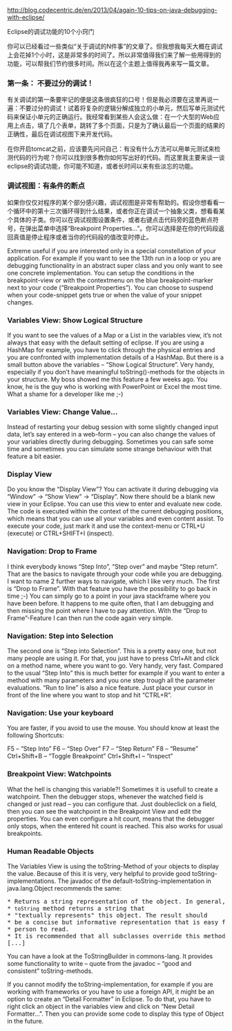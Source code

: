 http://blog.codecentric.de/en/2013/04/again-10-tips-on-java-debugging-with-eclipse/

Eclipse的调试功能的10个小窍门

你可以已经看过一些类似“关于调试的N件事”的文章了。但我想我每天大概在调试上会花掉1个小时，这是非常多的时间了。所以非常值得我们来了解一些用得到的功能，可以帮我们节约很多时间。所以在这个主题上值得我再来写一篇文章。

### 第一条： 不要过分的调试！

有关调试的第一条要牢记的便是这条很疯狂的口号！但是我必须要在这里再说一遍：不要过分的调试！试着将复杂的逻辑分解成独立的小单元，然后写单元测试代码来保证小单元的正确运行。我经常看到某些人会这么做：在一个大型的Web应用上点击，填了几个表单，跳转了多个页面，只是为了确认最后一个页面的结果的正确性，最后在调试视图下来开发代码。

在你开启tomcat之前，应该要先问问自己：有没有什么方法可以用单元测试来检测代码的行为呢？你可以找到很多教你如何写出好的代码。而这里我主要来谈一谈eclipse的调试功能，你可能不知道，或者长时间以来有些淡忘的功能。

### 调试视图：有条件的断点

如果你仅仅对程序的某个部分感兴趣，调试视图是非常有帮助的。假设你想看看一个循环中的第十三次循环得到什么结果，或者你正在调试一个抽象父类，想看看某个具体的子类。你可以在调试视图设置条件，或者右键点击代码旁的蓝色断点符号，在弹出菜单中选择“Breakpoint Properties...”。你可以选择是在你的代码段返回真值是停止程序或者当你的代码段的值改变时停止。

Extreme useful if you are interested only in a special constellation of your application. For example if you want to see the 13th run in a loop or you are debugging functionality in an abstract super class and you only want to see one concrete implementation. You can setup the conditions in the breakpoint-view or with the contextmenu on the blue breakpoint-marker next to your code (“Breakpoint Properties”). You can choose to suspend when your code-snippet gets true or when the value of your snippet changes.

### Variables View: Show Logical Structure

If you want to see the values of a Map or a List in the variables view, it’s not always that easy with the default setting of eclipse. If you are using a HashMap for example, you have to click through the physical entries and you are confronted with implementation details of a HashMap. But there is a small button above the variables – “Show Logical Structure”. Very handy, especially if you don’t have meaningful toString()-methods for the objects in your structure. My boss showed me this feature a few weeks ago. You know, he is the guy who is working with PowerPoint or Excel the most time. What a shame for a developer like me ;-)

### Variables View: Change Value…

Instead of restarting your debug session with some slightly changed input data, let’s say entered in a web-form – you can also change the values of your variables directly during debugging. Sometimes you can safe some time and sometimes you can simulate some strange behaviour with that feature a bit easier.

### Display View

Do you know the “Display View”? You can activate it during debugging via “Window” -> “Show View” -> “Display”. Now there should be a blank new view in your Eclipse. You can use this view to enter and evaluate new code. The code is executed within the context of the current debugging positions, which means that you can use all your variables and even content assist. To execute your code, just mark it and use the context-menu or CTRL+U (execute) or CTRL+SHIFT+I (inspect).
 
### Navigation: Drop to Frame

I think everybody knows “Step Into”, “Step over” and maybe “Step return”. That are the basics to navigate through your code while you are debugging. I want to name 2 further ways to navigate, which I like very much. The first is “Drop to Frame”. With that feature you have the possibility to go back in time ;-) You can simply go to a point in your java stackframe where you have been before. It happens to me quite often, that I am debugging and then missing the point where I have to pay attention. With the “Drop to Frame”-Feature I can then run the code again very simple.

### Navigation: Step into Selection

The second one is “Step into Selection”. This is a pretty easy one, but not many people are using it. For that, you just have to press Ctrl+Alt and click on a method name, where you want to go. Very handy, very fast. Compared to the usual “Step Into” this is much better for example if you want to enter a method with many parameters and you one step trough all the parameter evaluations. “Run to line” is also a nice feature. Just place your cursor in front of the line where you want to stop and hit “CTRL+R”.
 

### Navigation: Use your keyboard
You are faster, if you avoid to use the mouse. You should know at least the following Shortcuts:

F5 – “Step Into”
F6 – “Step Over”
F7 – “Step Return”
F8 – “Resume”
Ctrl+Shift+B – “Toggle Breakpoint”
Ctrl+Shift+I – “Inspect”

### Breakpoint View: Watchpoints

What the hell is changing this variable?! Sometimes it is usefull to create a watchpoint. Then the debugger stops, whenever the watched field is changed or just read – you can configure that. Just doubleclick on a field, then you can see the watchpoint in the Breakpoint View and edit the properties. You can even configure a hit count, means that the debugger only stops, when the entered hit count is reached. This also works for usual breakpoints.
 
### Human Readable Objects

The Variables View is using the toString-Method of your objects to display the value. Because of this it is very, very helpful
to provide good toString-implementations. The javadoc of the default-toString-implementation in java.lang.Object recommends the same:

<pre>
* Returns a string representation of the object. In general, the
* <code>toString</code> method returns a string that
* "textually represents" this object. The result should
* be a concise but informative representation that is easy for a
* person to read.
* It is recommended that all subclasses override this method.
[...]
</pre>

You can have a look at the ToStringBuilder in commons-lang. It provides some functionality to write – quote from the javadoc – “good and consistent” toString-methods.

If you cannot modify the toString-implementation, for example if you are working with frameworks or you have to use a foreign API, it might be an option to create an “Detail Formatter” in Eclipse. To do that, you have to right click an object in the variables view and click on “New Detail Formatter…”. Then you can provide some code to display this type of Object in the future.
